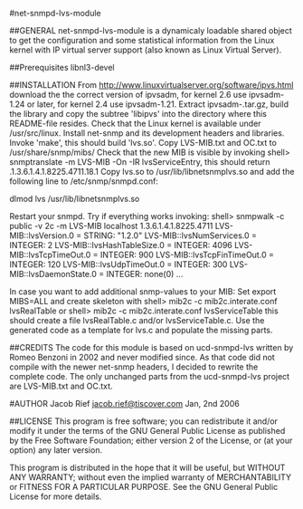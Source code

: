 #net-snmpd-lvs-module

##GENERAL
net-snmpd-lvs-module is a dynamicaly loadable shared object to get the
configuration and some statistical information from the Linux kernel
with IP virtual server support (also known as Linux Virtual Server).

##Prerequisites
libnl3-devel

##INSTALLATION
From http://www.linuxvirtualserver.org/software/ipvs.html download the
the correct version of ipvsadm, for kernel 2.6 use ipvsadm-1.24 or later,
for kernel 2.4 use ipvsadm-1.21. Extract ipvsadm-<version>.tar.gz, build
the library and copy the subtree 'libipvs' into the directory where this
README-file resides.
Check that the Linux kernel is available under /usr/src/linux.
Install net-snmp and its development headers and libraries.
Invoke 'make', this should build 'lvs.so'.
Copy LVS-MIB.txt and OC.txt to /usr/share/snmp/mibs/ 
Check that the new MIB is visible by invoking 
shell> snmptranslate -m LVS-MIB -On -IR lvsServiceEntry,
this should return .1.3.6.1.4.1.8225.4711.18.1
Copy lvs.so to /usr/lib/libnetsnmplvs.so and add the following line to 
/etc/snmp/snmpd.conf:

dlmod lvs /usr/lib/libnetsnmplvs.so

Restart your snmpd.
Try if everything works invoking:
shell> snmpwalk -c public -v 2c -m LVS-MIB localhost 1.3.6.1.4.1.8225.4711
LVS-MIB::lvsVersion.0 = STRING: "1.2.0"
LVS-MIB::lvsNumServices.0 = INTEGER: 2
LVS-MIB::lvsHashTableSize.0 = INTEGER: 4096
LVS-MIB::lvsTcpTimeOut.0 = INTEGER: 900
LVS-MIB::lvsTcpFinTimeOut.0 = INTEGER: 120
LVS-MIB::lvsUdpTimeOut.0 = INTEGER: 300
LVS-MIB::lvsDaemonState.0 = INTEGER: none(0)
...

In case you want to add additional snmp-values to your MIB:
Set export MIBS=ALL and create skeleton with 
shell> mib2c -c mib2c.interate.conf lvsRealTable
or 
shell> mib2c -c mib2c.interate.conf lvsServiceTable
this should create a file lvsRealTable.c and/or lvsServiceTable.c.
Use the generated code as a template for lvs.c and populate the missing parts.

##CREDITS
The code for this module is based on ucd-snmpd-lvs written by Romeo Benzoni in
2002 and never modified since. As that code did not compile with the newer
net-snmp headers, I decided to rewrite the complete code. The only unchanged
parts from the ucd-snmpd-lvs project are LVS-MIB.txt and OC.txt.

#AUTHOR
Jacob Rief <jacob.rief@tiscover.com>
Jan, 2nd 2006

##LICENSE
This program is free software; you can redistribute it and/or modify
it under the terms of the GNU General Public License as published by
the Free Software Foundation; either version 2 of the License, or
(at your option) any later version.

This program is distributed in the hope that it will be useful,
but WITHOUT ANY WARRANTY; without even the implied warranty of
MERCHANTABILITY or FITNESS FOR A PARTICULAR PURPOSE.  See the
GNU General Public License for more details.

